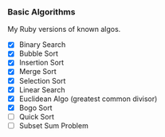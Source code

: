 ### Basic Algorithms
My Ruby versions of known algos.

- [x] Binary Search
- [x] Bubble Sort
- [x] Insertion Sort
- [x] Merge Sort
- [x] Selection Sort
- [x] Linear Search
- [x] Euclidean Algo (greatest common divisor)
- [x] Bogo Sort
- [ ] Quick Sort
- [ ] Subset Sum Problem